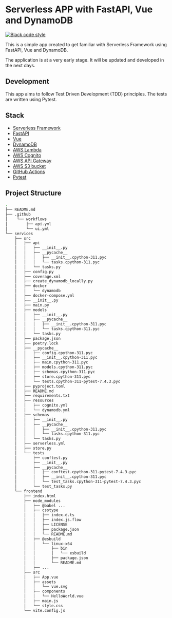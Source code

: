 # Serverless APP with FastAPI, Vue and DynamoDB

[![Black code style](https://img.shields.io/badge/code%20style-black-000000.svg)](https://github.com/ambv/black)

This is a simple app created to get familiar with Serverless Framework using FastAPI, Vue and DynamoDB.

The application is at a very early stage. It will be updated and developed in the next days.

## Development

This app aims to follow Test Driven Development (TDD) principles. The tests are written using Pytest.

## Stack

- [Serverless Framework](https://www.serverless.com/)
- [FastAPI](https://fastapi.tiangolo.com/)
- [Vue](https://vuejs.org/)
- [DynamoDB](https://aws.amazon.com/dynamodb/)
- [AWS Lambda](https://aws.amazon.com/lambda/)
- [AWS Cognito](https://aws.amazon.com/cognito/)
- [AWS API Gateway](https://aws.amazon.com/api-gateway/)
- [AWS S3 bucket](https://aws.amazon.com/s3/)
- [GitHub Actions](https://github.com/features/actions)
- [Pytest](https://docs.pytest.org/en/stable/)

## Project Structure

```bash
.
├── README.md
├── .github
│    └── workflows
│        ├── api.yml
│        └── ui.yml
└── services
    ├── src
    │   ├── api
    │   │   ├── __init__.py
    │   │   ├── __pycache__
    │   │   │   ├── __init__.cpython-311.pyc
    │   │   │   └── tasks.cpython-311.pyc
    │   │   └── tasks.py
    │   ├── config.py
    │   ├── coverage.xml
    │   ├── create_dynamodb_locally.py
    │   ├── docker
    │   │   └── dynamodb
    │   ├── docker-compose.yml
    │   ├── __init__.py
    │   ├── main.py
    │   ├── models
    │   │   ├── __init__.py
    │   │   ├── __pycache__
    │   │   │   ├── __init__.cpython-311.pyc
    │   │   │   └── tasks.cpython-311.pyc
    │   │   └── tasks.py
    │   ├── package.json
    │   ├── poetry.lock
    │   ├── __pycache__
    │   │   ├── config.cpython-311.pyc
    │   │   ├── __init__.cpython-311.pyc
    │   │   ├── main.cpython-311.pyc
    │   │   ├── models.cpython-311.pyc
    │   │   ├── schemas.cpython-311.pyc
    │   │   ├── store.cpython-311.pyc
    │   │   └── tests.cpython-311-pytest-7.4.3.pyc
    │   ├── pyproject.toml
    │   ├── README.md
    │   ├── requirements.txt
    │   ├── resources
    │   │   ├── cognito.yml
    │   │   └── dynamodb.yml
    │   ├── schemas
    │   │   ├── __init__.py
    │   │   ├── __pycache__
    │   │   │   ├── __init__.cpython-311.pyc
    │   │   │   └── tasks.cpython-311.pyc
    │   │   └── tasks.py
    │   ├── serverless.yml
    │   ├── store.py
    │   └── tests
    │       ├── conftest.py
    │       ├── __init__.py
    │       ├── __pycache__
    │       │   ├── conftest.cpython-311-pytest-7.4.3.pyc
    │       │   ├── __init__.cpython-311.pyc
    │       │   └── test_tasks.cpython-311-pytest-7.4.3.pyc
    │       └── test_tasks.py
    └── frontend
        ├── index.html
        ├── node_modules
        │   ├── @babel ...
        │   ├── csstype
        │   │   ├── index.d.ts
        │   │   ├── index.js.flow
        │   │   ├── LICENSE
        │   │   ├── package.json
        │   │   └── README.md
        │   ├── @esbuild
        │   │   └── linux-x64
        │   │       ├── bin
        │   │       │   └── esbuild
        │   │       ├── package.json
        │   │       └── README.md
        │   ├── ...
        ├── src
        │   ├── App.vue
        │   ├── assets
        │   │   └── vue.svg
        │   ├── components
        │   │   └── HelloWorld.vue
        │   ├── main.js
        │   └── style.css
        └── vite.config.js
```
